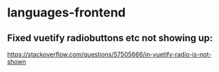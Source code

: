 # languages-frontend

## Fixed vuetify radiobuttons etc not showing up:

https://stackoverflow.com/questions/57505666/in-vuetify-radio-is-not-shown

<link rel="stylesheet" href="https://cdn.jsdelivr.net/npm/@mdi/font@latest/css/materialdesignicons.min.css">
